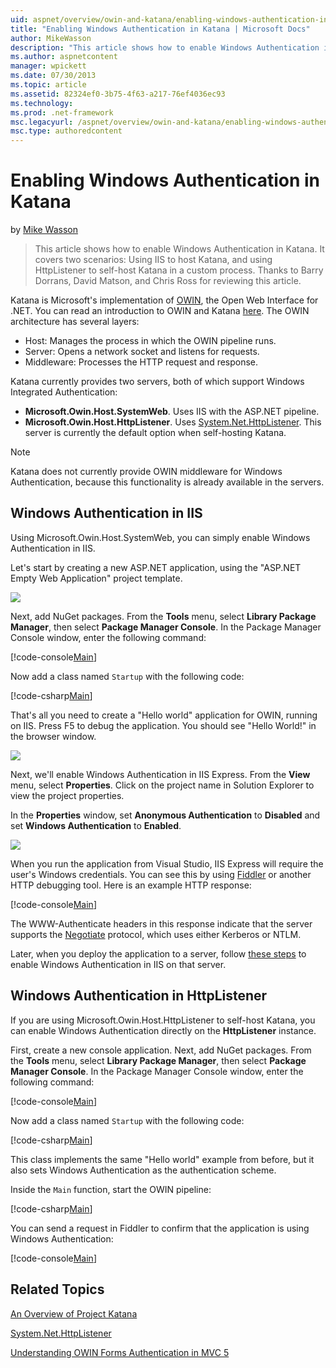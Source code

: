 ```yaml
---
uid: aspnet/overview/owin-and-katana/enabling-windows-authentication-in-katana
title: "Enabling Windows Authentication in Katana | Microsoft Docs"
author: MikeWasson
description: "This article shows how to enable Windows Authentication in Katana. It covers two scenarios: Using IIS to host Katana, and using HttpListener to self-host Kat..."
ms.author: aspnetcontent
manager: wpickett
ms.date: 07/30/2013
ms.topic: article
ms.assetid: 82324ef0-3b75-4f63-a217-76ef4036ec93
ms.technology: 
ms.prod: .net-framework
msc.legacyurl: /aspnet/overview/owin-and-katana/enabling-windows-authentication-in-katana
msc.type: authoredcontent
---
```

Enabling Windows Authentication in Katana
====================
by [Mike Wasson](https://github.com/MikeWasson)

> This article shows how to enable Windows Authentication in Katana. It covers two scenarios: Using IIS to host Katana, and using HttpListener to self-host Katana in a custom process. Thanks to Barry Dorrans, David Matson, and Chris Ross for reviewing this article.


Katana is Microsoft's implementation of [OWIN](http://owin.org/), the Open Web Interface for .NET. You can read an introduction to OWIN and Katana [here](an-overview-of-project-katana.md). The OWIN architecture has several layers:

- Host: Manages the process in which the OWIN pipeline runs.
- Server: Opens a network socket and listens for requests.
- Middleware: Processes the HTTP request and response.

Katana currently provides two servers, both of which support Windows Integrated Authentication:

- **Microsoft.Owin.Host.SystemWeb**. Uses IIS with the ASP.NET pipeline.
- **Microsoft.Owin.Host.HttpListener**. Uses [System.Net.HttpListener](https://msdn.microsoft.com/en-us/library/system.net.httplistener.aspx). This server is currently the default option when self-hosting Katana.

> [!NOTE]
> Katana does not currently provide OWIN middleware for Windows Authentication, because this functionality is already available in the servers.


## Windows Authentication in IIS

Using Microsoft.Owin.Host.SystemWeb, you can simply enable Windows Authentication in IIS.

Let's start by creating a new ASP.NET application, using the "ASP.NET Empty Web Application" project template.

![](enabling-windows-authentication-in-katana/_static/image1.png)

Next, add NuGet packages. From the **Tools** menu, select **Library Package Manager**, then select **Package Manager Console**. In the Package Manager Console window, enter the following command:

[!code-console[Main](enabling-windows-authentication-in-katana/samples/sample1.cmd)]

Now add a class named `Startup` with the following code:

[!code-csharp[Main](enabling-windows-authentication-in-katana/samples/sample2.cs)]

That's all you need to create a "Hello world" application for OWIN, running on IIS. Press F5 to debug the application. You should see "Hello World!" in the browser window.

![](enabling-windows-authentication-in-katana/_static/image2.png)

Next, we'll enable Windows Authentication in IIS Express. From the **View** menu, select **Properties**. Click on the project name in Solution Explorer to view the project properties.

In the **Properties** window, set **Anonymous Authentication** to **Disabled** and set **Windows Authentication** to **Enabled**.

![](enabling-windows-authentication-in-katana/_static/image3.png)

When you run the application from Visual Studio, IIS Express will require the user's Windows credentials. You can see this by using [Fiddler](http://fiddler2.com/home) or another HTTP debugging tool. Here is an example HTTP response:

[!code-console[Main](enabling-windows-authentication-in-katana/samples/sample3.cmd?highlight=1,5-6)]

The WWW-Authenticate headers in this response indicate that the server supports the [Negotiate](http://www.ietf.org/rfc/rfc4559.txt) protocol, which uses either Kerberos or NTLM.

Later, when you deploy the application to a server, follow [these steps](https://www.iis.net/configreference/system.webserver/security/authentication/windowsauthentication) to enable Windows Authentication in IIS on that server.

## Windows Authentication in HttpListener

If you are using Microsoft.Owin.Host.HttpListener to self-host Katana, you can enable Windows Authentication directly on the **HttpListener** instance.

First, create a new console application. Next, add NuGet packages. From the **Tools** menu, select **Library Package Manager**, then select **Package Manager Console**. In the Package Manager Console window, enter the following command:

[!code-console[Main](enabling-windows-authentication-in-katana/samples/sample4.cmd)]

Now add a class named `Startup` with the following code:

[!code-csharp[Main](enabling-windows-authentication-in-katana/samples/sample5.cs)]

This class implements the same "Hello world" example from before, but it also sets Windows Authentication as the authentication scheme.

Inside the `Main` function, start the OWIN pipeline:

[!code-csharp[Main](enabling-windows-authentication-in-katana/samples/sample6.cs)]

You can send a request in Fiddler to confirm that the application is using Windows Authentication:

[!code-console[Main](enabling-windows-authentication-in-katana/samples/sample7.cmd?highlight=1,4-5)]

## Related Topics

[An Overview of Project Katana](an-overview-of-project-katana.md)

[System.Net.HttpListener](https://msdn.microsoft.com/en-us/library/system.net.httplistener.aspx)

[Understanding OWIN Forms Authentication in MVC 5](https://blogs.msdn.com/b/webdev/archive/2013/07/03/understanding-owin-forms-authentication-in-mvc-5.aspx)